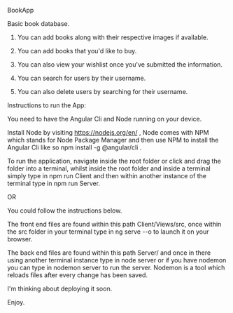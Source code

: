 BookApp

Basic book database.

1) You can add books along with their respective images if available.

2) You can add books that you'd like to buy.

3) You can also view your wishlist once you've submitted the information.

4) You can search for users by their username.

5) You can also delete users by searching for their username.

Instructions to run the App:

You need to have the Angular Cli and Node running on your device.

Install Node by visiting https://nodejs.org/en/ , Node comes with NPM which stands for Node Package Manager and then use NPM to install the Angular Cli like so npm install -g @angular/cli . 

To run the application, navigate inside the root folder or click and drag the folder into a terminal, whilst inside the root folder and inside a terminal simply type in npm run Client and then within another instance of the terminal type in npm run Server.

OR

You could follow the instructions below.

The front end files are found within this path Client/Views/src, once within the src folder in your terminal type in ng serve --o to launch it on your browser.

The back end files are found within this path Server/ and once in there using another terminal instance type in node server or if you have nodemon you can type in nodemon server to run the server. Nodemon is a tool which reloads files after every change has been saved.

I'm thinking about deploying it soon.

Enjoy.
